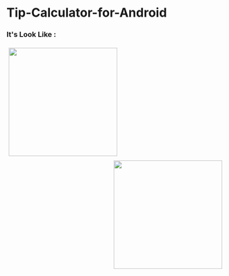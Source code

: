 # Tip-Calculator-for-Android

<h3>It's Look Like :</h3>
<div style="float: left;
  width: 50%;
  padding: 5px;">
 <img src="https://raw.githubusercontent.com/KshitijNariya/Tip-Calculator-for-Android/master/20201230_224413.jpg" width="250px">
</div>

<div style="float: right;
  width: 50%;
  padding: 5px;">
<img src="https://raw.githubusercontent.com/KshitijNariya/Tip-Calculator-for-Android/master/20201230_224332.jpg" width="250px">
</div>

